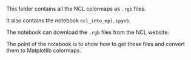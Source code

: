 This folder contains all the NCL colormaps as `.rgb` files.

It also contains the notebook `ncl_into_mpl.ipynb`.

The notebook can download the `.rgb` files from the NCL website.

The point of the notebook is to show how to get these files and convert them to Matplotlib colormaps.

